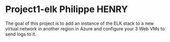 # Project1-elk Philippe HENRY

The goal of this project is to add an instance of the ELK stack to a new virtual network in another region in Azure and configure your 3 Web VMs to send logs to it.

